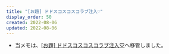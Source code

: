 ```yaml
---
title: "[お題] ドドスコスコスコラブ注入♡"
display_order: 50
created: 2022-08-06
updated: 2022-08-06
---
```

- 当メモは、[[お題] ドドスコスコスコラブ注入♡](https://thinktwice.tech/it/problem/dodosuko/)へ移管しました。